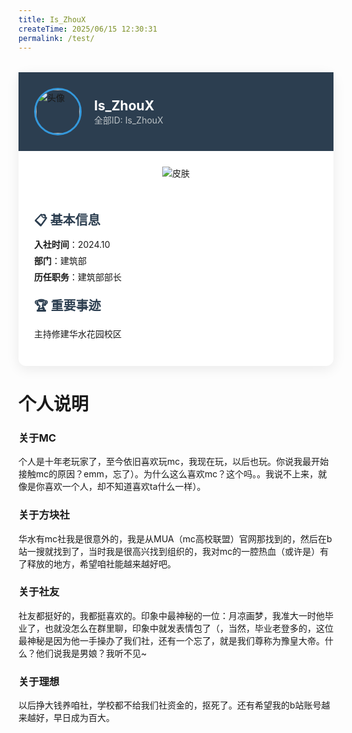 ```yaml
---
title: Is_ZhouX    
createTime: 2025/06/15 12:30:31   
permalink: /test/
---
```

<!-- 
title后的XXX是标题
createTime是写作时间
permalink填游戏ID或网名拼音缩写
 -->


<!-- 精简版示例 (保留核心结构) -->
<div class="member-card" style="max-width:700px;background:#fff;border-radius:12px;box-shadow:0 5px 20px rgba(0,0,0,0.08);margin:2rem auto">
  <div style="background:#2c3e50;padding:25px;display:flex;align-items:center;gap:20px">
    <img src="https://skin.twinklestars.top/avatar/466?size=36" alt="头像" style="width:70px;height:70px;border-radius:50%;border:3px solid #3498db">       <!-- 把XXX换为你的头像链接 -->
    <div>
      <h2 style="color:#fff;margin:0">Is_ZhouX</h2>    <!-- 把XXX换为你的ID -->
      <p style="color:#bdc3c7;margin:0">全部ID: Is_ZhouX</p>    <!-- 把XXX换为你的ID -->
    </div>
  </div>
  
  <div style="display:flex;padding:0;flex-wrap:wrap">
  <div style="flex:0 0 250px;padding:25px;text-align:center;min-width:100%;max-width:100%;box-sizing:border-box">
    <img src="https://skin.twinklestars.top/preview/466?height=150" alt="皮肤" style="max-height:250px;max-width:100%">
  </div>
  
  <div style="flex:1;padding:25px;display:flex;flex-direction:column;gap:15px;min-width:300px">
    <!-- 基本信息区块 -->
    <div>
      <h3 style="font-size:1.25rem;color:#2c3e50;margin:0 0 8px">📋 基本信息</h3>
      <ul style="list-style:none;padding:0;margin:0">
        <li style="margin:6px 0"><strong>入社时间</strong>：2024.10</li>
        <li style="margin:6px 0"><strong>部门</strong>：建筑部</li>
        <li style="margin:6px 0"><strong>历任职务</strong>：建筑部部长</li>
      </ul>
    </div>
    <!-- 重要事迹区块 -->
    <div>
      <h3 style="font-size:1.25rem;color:#2c3e50;margin:0 0 8px">🏆 重要事迹</h3>
      <p style="line-height:1.6">主持修建华水花园校区</p>
    </div>
  </div>
</div>
</div>

<!-- 
以下可采用markdown格式书写：
可以用在线markdown编辑网站辅助书写：https://www.markdownonline.net/zh/
写完后复制左边的文字到这里就可以了
 -->
 
 # 个人说明


### 关于MC

个人是十年老玩家了，至今依旧喜欢玩mc，我现在玩，以后也玩。你说我最开始接触mc的原因？emm，忘了）。为什么这么喜欢mc？这个吗。。我说不上来，就像是你喜欢一个人，却不知道喜欢ta什么一样）。
### 关于方块社
华水有mc社我是很意外的，我是从MUA（mc高校联盟）官网那找到的，然后在b站一搜就找到了，当时我是很高兴找到组织的，我对mc的一腔热血（或许是）有了释放的地方，希望咱社能越来越好吧。
### 关于社友

社友都挺好的，我都挺喜欢的。印象中最神秘的一位：月凉画梦，我准大一时他毕业了，也就没怎么在群里聊，印象中就发表情包了（，当然，毕业老登多的，这位最神秘是因为他一手操办了我们社，还有一个忘了，就是我们尊称为豫皇大帝。什么？他们说我是男娘？我听不见~
### 关于理想
以后挣大钱养咱社，学校都不给我们社资金的，抠死了。还有希望我的b站账号越来越好，早日成为百大。
